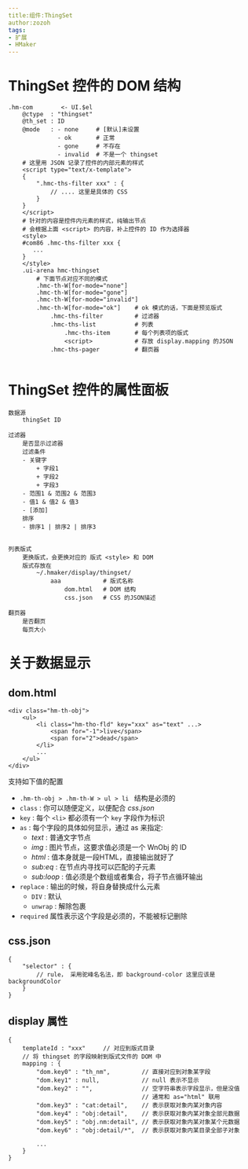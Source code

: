 ```yaml
---
title:组件:ThingSet
author:zozoh
tags:
- 扩展
- HMaker
---
```


# ThingSet 控件的 DOM 结构

```
.hm-com        <- UI.$el
    @ctype  : "thingset"
    @th_set : ID
    @mode   : - none     # [默认]未设置
              - ok       # 正常
              - gone     # 不存在
              - invalid  # 不是一个 thingset
    # 这里用 JSON 记录了控件的内部元素的样式
    <script type="text/x-template">
    {
        ".hmc-ths-filter xxx" : {
            // .... 这里是具体的 CSS
        }
    }
    </script>
    # 针对的内容是控件内元素的样式，纯输出节点
    # 会根据上面 <script> 的内容，补上控件的 ID 作为选择器
    <style>
    #com86 .hmc-ths-filter xxx {
       ...
    }
    </style>
    .ui-arena hmc-thingset
        # 下面节点对应不同的模式
        .hmc-th-W[for-mode="none"]
        .hmc-th-W[for-mode="gone"]
        .hmc-th-W[for-mode="invalid"]
        .hmc-th-W[for-mode="ok"]    # ok 模式的话，下面是预览版式
            .hmc-ths-filter         # 过滤器
            .hmc-ths-list           # 列表
                .hmc-ths-item       # 每个列表项的版式
                <script>            # 存放 display.mapping 的JSON
            .hmc-ths-pager          # 翻页器
        
```

# ThingSet 控件的属性面板

```
数据源
    thingSet ID

过滤器
    是否显示过滤器
    过滤条件
    - 关键字
        + 字段1
        + 字段2
        + 字段3
    - 范围1 & 范围2 & 范围3
    - 值1 & 值2 & 值3
    - [添加]
    排序
    - 排序1 | 排序2 | 排序3
    

列表版式
    更换版式，会更换对应的 版式 <style> 和 DOM
    版式存放在
        ~/.hmaker/display/thingset/
            aaa            # 版式名称
                dom.html   # DOM 结构
                css.json   # CSS 的JSON描述

翻页器
    是否翻页
    每页大小
```

# 关于数据显示

## dom.html

```
<div class="hm-th-obj">
    <ul>
        <li class="hm-tho-fld" key="xxx" as="text" ...>
            <span for="-1">live</span>
            <span for="2">dead</span>
        </li>
        ...
    </ul>
</div>
```

支持如下值的配置

* `.hm-th-obj > .hm-th-W > ul > li ` 结构是必须的
* `class` : 你可以随便定义，以便配合 *css.json*
* `key`   : 每个 `<li>` 都必须有一个 `key` 字段作为标识
* `as`    : 每个字段的具体如何显示，通过 as 来指定:
    - *text*   : 普通文字节点
    - *img*    : 图片节点，这要求值必须是一个 WnObj 的 ID
    - *html*   : 值本身就是一段HTML，直接输出就好了
    - *sub:eq* : 在节点内寻找可以匹配的子元素
    - *sub:loop* : 值必须是个数组或者集合，将子节点循环输出
* `replace` : 输出的时候，将自身替换成什么元素
    - `DIV` : 默认
    - `unwrap` : 解除包裹
* `required` 属性表示这个字段是必须的，不能被标记删除

## css.json

```
{
    "selector" : {
        // rule， 采用驼峰名名法，即 background-color 这里应该是 backgroundColor
    }
}
```

## display 属性

```
{
    templateId : "xxx"     // 对应到版式目录
    // 将 thingset 的字段映射到版式文件的 DOM 中
    mapping : {
        "dom.key0" : "th_nm",         // 直接对应到对象某字段
        "dom.key1" : null,            // null 表示不显示
        "dom.key2" : "",              // 空字符串表示字段显示，但是没值
                                      // 通常和 as="html" 联用
        "dom.key3" : "cat:detail",    // 表示获取对象内某对象内容
        "dom.key4" : "obj:detail",    // 表示获取对象内某对象全部元数据
        "dom.key5" : "obj.nm:detail", // 表示获取对象内某对象某个元数据
        "dom.key6" : "obj:detail/*",  // 表示获取对象内某目录全部子对象

        ...
    }
}
```

